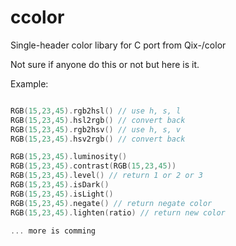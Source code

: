 # ccolor
Single-header color libary for C port from Qix-/color

Not sure if anyone do this or not but here is it.

Example: 
```c

RGB(15,23,45).rgb2hsl() // use h, s, l
RGB(15,23,45).hsl2rgb() // convert back
RGB(15,23,45).rgb2hsv() // use h, s, v
RGB(15,23,45).hsv2rgb() // convert back

RGB(15,23,45).luminosity()
RGB(15,23,45).contrast(RGB(15,23,45))
RGB(15,23,45).level() // return 1 or 2 or 3
RGB(15,23,45).isDark()
RGB(15,23,45).isLight()
RGB(15,23,45).negate() // return negate color
RGB(15,23,45).lighten(ratio) // return new color

... more is comming
```
